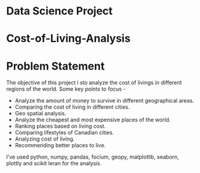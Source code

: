 # Data Science Project

# Cost-of-Living-Analysis

# Problem Statement
The objective of this project i sto analyze the cost of livings in different regions of the world. Some key points to focus -

- Analyze the amount of money to survive in different geographical areas.
- Comparing the cost of living in different cities.
- Geo spatial analysis.
- Analyze the cheapest and most expensive places of the world.
- Ranking places based on living cost.
- Comparing lifestyles of Canadian cities.
- Analyzing cost of living.
- Recommending better places to live.

I've used python, numpy, pandas, focium, geopy, matplotlib, seaborn, plottly and scikit leran for the analysis.
